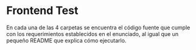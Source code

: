 # Frontend Test

En cada una de las 4 carpetas se encuentra el código fuente que cumple con los requerimientos establecidos en el enunciado, al igual que un pequeño README que explica cómo ejecutarlo.
